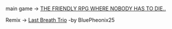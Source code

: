 main game -> [THE FRIENDLY RPG WHERE NOBODY HAS TO DIE..](https://sansz.kro.kr/UNDERTALE.html)

Remix -> [Last Breath Trio](https://sansz.kro.kr/LastBreathTrio.html) -by BluePheonix25
